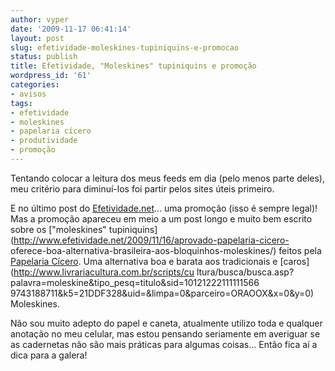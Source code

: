 ```yaml
---
author: vyper
date: '2009-11-17 06:41:14'
layout: post
slug: efetividade-moleskines-tupiniquins-e-promocao
status: publish
title: Efetividade, "Moleskines" tupiniquins e promoção
wordpress_id: '61'
categories:
- avisos
tags:
- efetividade
- moleskines
- papelaria cícero
- produtividade
- promoção
---
```


Tentando colocar a leitura dos meus feeds em dia (pelo menos parte deles), meu
critério para diminuí-los foi partir pelos sites úteis primeiro.

E no último post do [Efetividade.net](http://www.efetividade.net)... uma
promoção (isso é sempre legal)! Mas a promoção apareceu em meio a um post
longo e muito bem escrito sobre os ["moleskines"
tupiniquins](http://www.efetividade.net/2009/11/16/aprovado-papelaria-cicero-
oferece-boa-alternativa-brasileira-aos-bloquinhos-moleskines/) feitos pela
[Papelaria Cícero](http://www.ciceropapelaria.com.br/). Uma alternativa boa e
barata aos tradicionais e [caros](http://www.livrariacultura.com.br/scripts/cu
ltura/busca/busca.asp?palavra=moleskine&tipo_pesq=titulo&sid=10121222111111566
9743188711&k5=21DDF328&uid=&limpa=0&parceiro=ORAOOX&x=0&y=0) Moleskines.

Não sou muito adepto do papel e caneta, atualmente utilizo toda e qualquer
anotação no meu celular, mas estou pensando seriamente em averiguar se as
cadernetas não são mais práticas para algumas coisas... Então fica aí a dica
para a galera!

